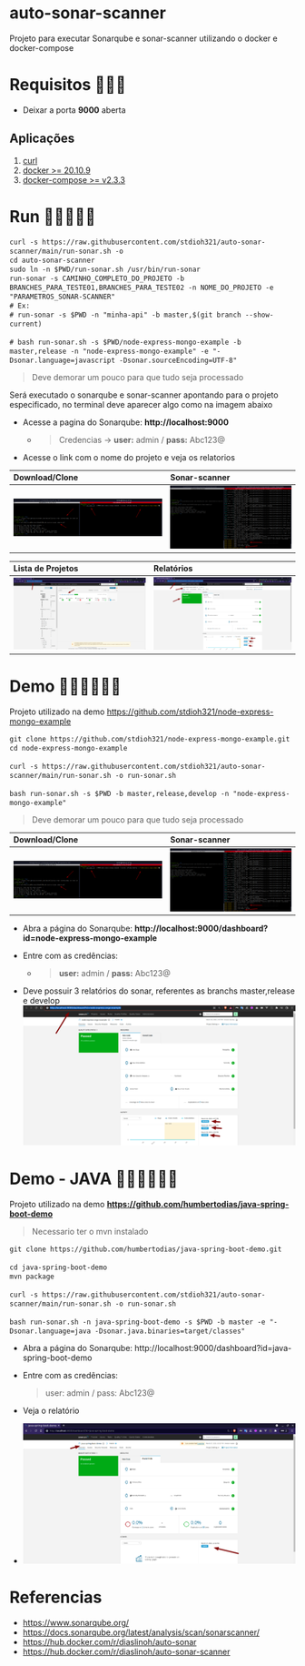 # auto-sonar-scanner
Projeto para executar Sonarqube e sonar-scanner utilizando o docker e docker-compose

# Requisitos 📝📝📝
* Deixar a porta **9000** aberta

## Aplicações
1. [curl](https://curl.se/download.html)
2. [docker >= 20.10.9](https://docs.docker.com/get-docker/)
3. [docker-compose >= v2.3.3](https://github.com/docker/compose/releases)

# Run 🏃‍♀️🏃🏃‍♂️
```
curl -s https://raw.githubusercontent.com/stdioh321/auto-sonar-scanner/main/run-sonar.sh -o
cd auto-sonar-scanner
sudo ln -n $PWD/run-sonar.sh /usr/bin/run-sonar
run-sonar -s CAMINHO_COMPLETO_DO_PROJETO -b BRANCHES_PARA_TESTE01,BRANCHES_PARA_TESTE02 -n NOME_DO_PROJETO -e "PARAMETROS_SONAR-SCANNER"
# Ex:
# run-sonar -s $PWD -n "minha-api" -b master,$(git branch --show-current)

# bash run-sonar.sh -s $PWD/node-express-mongo-example -b master,release -n "node-express-mongo-example" -e "-Dsonar.language=javascript -Dsonar.sourceEncoding=UTF-8"
```
> Deve demorar um pouco para que tudo seja processado

Será executado o sonarqube e sonar-scanner apontando para o projeto especificado, no terminal deve aparecer algo como na imagem abaixo

* Acesse a pagina do Sonarqube: **http://localhost:9000**
   * > Credencias -> **user:** admin / **pass:** Abc123@
* Acesse o link com o nome do projeto e veja os relatorios

|Download/Clone|Sonar-scanner|
|:---|:---|
|![Download/Clone](docs/snap__01.png)|![Sonar-scanner](docs/snap__02.png)|

|Lista de Projetos|Relatórios|
|:---|:---|
|![Lista de Projetos](docs/snap__04.png)|![Relatórios](docs/snap__05.png)|

# Demo :biking_woman::biking_woman::biking_woman:
Projeto utilizado na demo https://github.com/stdioh321/node-express-mongo-example
```
git clone https://github.com/stdioh321/node-express-mongo-example.git
cd node-express-mongo-example

curl -s https://raw.githubusercontent.com/stdioh321/auto-sonar-scanner/main/run-sonar.sh -o run-sonar.sh

bash run-sonar.sh -s $PWD -b master,release,develop -n "node-express-mongo-example"
```
> Deve demorar um pouco para que tudo seja processado

|Download/Clone|Sonar-scanner|
|:---|:---|
|![Download/Clone](docs/snap__01.png)|![Sonar-scanner](docs/snap__02.png)|

* Abra a página do Sonarqube: **http://localhost:9000/dashboard?id=node-express-mongo-example**
* Entre com as credências: 
  * > **user:** admin / **pass:** Abc123@

* Deve possuir 3 relatórios do sonar, referentes as branchs master,release e develop ![Sonarqube panel](docs/snap__03.png)

# Demo - JAVA :biking_woman::biking_woman::biking_woman:
Projeto utilizado na demo **https://github.com/humbertodias/java-spring-boot-demo**
> Necessario ter o mvn instalado
```
git clone https://github.com/humbertodias/java-spring-boot-demo.git

cd java-spring-boot-demo
mvn package

curl -s https://raw.githubusercontent.com/stdioh321/auto-sonar-scanner/main/run-sonar.sh -o run-sonar.sh

bash run-sonar.sh -n java-spring-boot-demo -s $PWD -b master -e "-Dsonar.language=java -Dsonar.java.binaries=target/classes"
```
* Abra a página do Sonarqube: http://localhost:9000/dashboard?id=java-spring-boot-demo

* Entre com as credências:

  > user: admin / pass: Abc123@
* Veja o relatório
* ![Sonarqube panel Java](docs/snap__06.png)
# Referencias
* https://www.sonarqube.org/
* https://docs.sonarqube.org/latest/analysis/scan/sonarscanner/
* https://hub.docker.com/r/diaslinoh/auto-sonar
* https://hub.docker.com/r/diaslinoh/auto-sonar-scanner